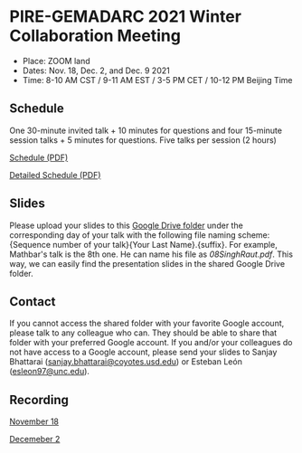# PIRE-GEMADARC 2021 Winter Collaboration Meeting

- Place: ZOOM land
- Dates: Nov. 18, Dec. 2, and Dec. 9 2021
- Time: 8-10 AM CST / 9-11 AM EST / 3-5 PM CET / 10-12 PM Beijing Time

## Schedule

One 30-minute invited talk + 10 minutes for questions and four 15-minute session talks + 5 minutes for questions.
Five talks per session (2 hours)

[Schedule (PDF)](https://drive.google.com/file/d/1R-H-2E0XaRkka8z6WRMsCaFzetf2SvJ8/view?usp=sharing)

[Detailed Schedule (PDF)](https://drive.google.com/file/d/1eYLIIZHlD7Q5A0eMFrjg6EZX9ICqRN0D/view?usp=sharing)

## Slides

Please upload your slides to this [Google Drive folder](https://drive.google.com/drive/folders/1I2yQfuuc4_6dPu5WBeAM2q7LfOPbDOks?usp=sharing) under the corresponding day of your talk with the following file naming scheme: {Sequence number of your talk}{Your Last Name}.{suffix}. For example, Mathbar's talk is the 8th one. He can name his file as *08SinghRaut.pdf*. This way, we can easily find the presentation slides in the shared Google Drive folder.

## Contact

If you cannot access the shared folder with your favorite Google account, please talk to any colleague who can. They should be able to share that folder with your preferred Google account. If you and/or your colleagues do not have access to a Google account, please send your slides to Sanjay Bhattarai (sanjay.bhattarai@coyotes.usd.edu) or Esteban León (esleon97@unc.edu). 

## Recording

[November 18](https://drive.google.com/file/d/1juzu6KJcUimaFvOIpmnghC1n-RiGU2Kb/view?usp=sharing)

[Decemeber 2](https://drive.google.com/file/d/1M7XseIkciY9TOpUX2JHYKaxb8crt0pwf/view?usp=sharing)
